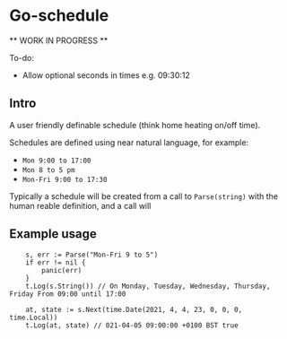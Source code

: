# Go-schedule

** WORK IN PROGRESS **

To-do:

* Allow optional seconds in times e.g. 09:30:12

## Intro

A user friendly definable schedule (think home heating on/off time).

Schedules are defined using near natural language, for example:

* `Mon 9:00 to 17:00`
* `Mon 8 to 5 pm`
* `Mon-Fri 9:00 to 17:30`

Typically a schedule will be created from a call to `Parse(string)` with the human reable definition, and a call will 


## Example usage

```
	s, err := Parse("Mon-Fri 9 to 5")
	if err != nil {
		panic(err)
	}
	t.Log(s.String()) // On Monday, Tuesday, Wednesday, Thursday, Friday From 09:00 until 17:00
	
	at, state := s.Next(time.Date(2021, 4, 4, 23, 0, 0, 0, time.Local))
	t.Log(at, state) // 021-04-05 09:00:00 +0100 BST true

```

